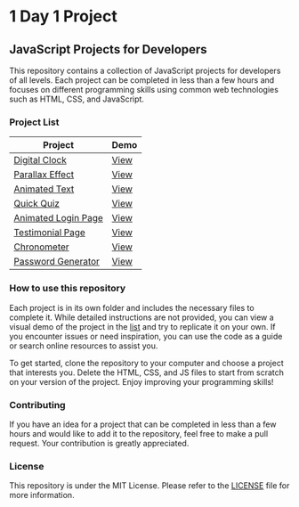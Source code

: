 # 1 Day 1 Project

## JavaScript Projects for Developers

This repository contains a collection of JavaScript projects for developers of all levels. Each project can be completed in less than a few hours and focuses on different programming skills using common web technologies such as HTML, CSS, and JavaScript.

### Project List

| Project                                                                                            | Demo                                                                |
| -------------------------------------------------------------------------------------------------- | ------------------------------------------------------------------- |
| [Digital Clock](https://github.com/MaxDecapitars/1Day1Project/tree/main/digital-clock)             | [View](https://1day1project.maxdecapitars.site/digital-clock)       |
| [Parallax Effect](https://github.com/MaxDecapitars/1Day1Project/tree/main/parallax-effect)         | [View](https://1day1project.maxdecapitars.site/parallax-effect)     |
| [Animated Text](https://github.com/MaxDecapitars/1Day1Project/tree/main/animated-text)             | [View](https://1day1project.maxdecapitars.site/animated-text)       |
| [Quick Quiz](https://github.com/MaxDecapitars/1Day1Project/tree/main/quick-quiz)                   | [View](https://1day1project.maxdecapitars.site/quick-quiz)          |
| [Animated Login Page](https://github.com/MaxDecapitars/1Day1Project/tree/main/animated-login-page) | [View](https://1day1project.maxdecapitars.site/animated-login-page) |
| [Testimonial Page](https://github.com/MaxDecapitars/1Day1Project/tree/main/testimonial-page)       | [View](https://1day1project.maxdecapitars.site/testimonial-page)    |
| [Chronometer](https://github.com/MaxDecapitars/1Day1Project/tree/main/chronometer)                 | [View](https://1day1project.maxdecapitars.site/chronometer)         |
| [Password Generator](https://github.com/MaxDecapitars/1Day1Project/tree/main/password-generator)   | [View](https://1day1project.maxdecapitars.site/password-generator)  |

### How to use this repository

Each project is in its own folder and includes the necessary files to complete it. While detailed instructions are not provided, you can view a visual demo of the project in the [list](https://github.com/MaxDecapitars/1Day1Project#project-list) and try to replicate it on your own. If you encounter issues or need inspiration, you can use the code as a guide or search online resources to assist you.

To get started, clone the repository to your computer and choose a project that interests you. Delete the HTML, CSS, and JS files to start from scratch on your version of the project. Enjoy improving your programming skills!

### Contributing

If you have an idea for a project that can be completed in less than a few hours and would like to add it to the repository, feel free to make a pull request. Your contribution is greatly appreciated.

### License

This repository is under the MIT License. Please refer to the [LICENSE](https://github.com/MaxDecapitars/1Day1Project/blob/main/LICENSE) file for more information.
